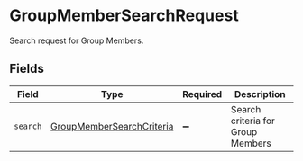 # GroupMemberSearchRequest

Search request for Group Members.


## Fields

| Field                                                                         | Type                                                                          | Required                                                                      | Description                                                                   |
| ----------------------------------------------------------------------------- | ----------------------------------------------------------------------------- | ----------------------------------------------------------------------------- | ----------------------------------------------------------------------------- |
| `search`                                                                      | [GroupMemberSearchCriteria](../../models/shared/groupmembersearchcriteria.md) | :heavy_minus_sign:                                                            | Search criteria for Group Members                                             |